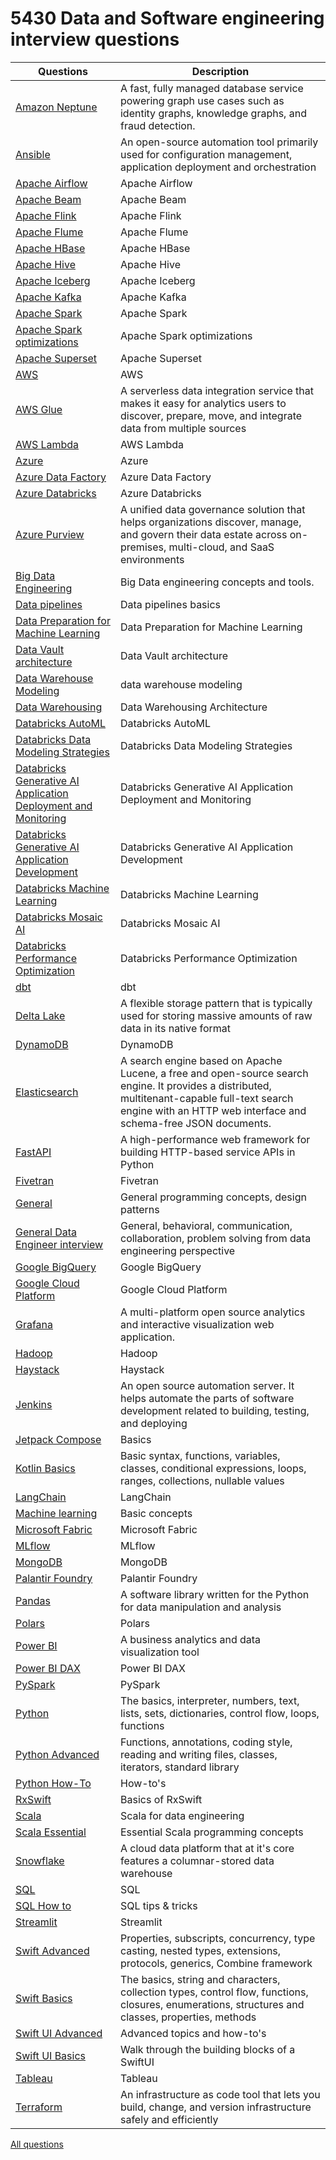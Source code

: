 # 5430 Data and Software engineering interview questions
| Questions | Description |
| --- | --- |
| [Amazon Neptune](content/amazon_neptune.md) | A fast, fully managed database service powering graph use cases such as identity graphs, knowledge graphs, and fraud detection. |
| [Ansible](content/ansible.md) | An open-source automation tool primarily used for configuration management, application deployment and orchestration |
| [Apache Airflow](content/apache_airflow.md) | Apache Airflow |
| [Apache Beam](content/apache_beam.md) | Apache Beam |
| [Apache Flink](content/apache_flink.md) | Apache Flink |
| [Apache Flume](content/apache_flume.md) | Apache Flume |
| [Apache HBase](content/apache_hbase.md) | Apache HBase |
| [Apache Hive](content/apache_hive.md) | Apache Hive |
| [Apache Iceberg](content/apache_iceberg.md) | Apache Iceberg |
| [Apache Kafka](content/apache_kafka.md) | Apache Kafka |
| [Apache Spark](content/apache_spark.md) | Apache Spark |
| [Apache Spark optimizations](content/apache_spark_optimizations.md) | Apache Spark optimizations |
| [Apache Superset](content/apache_superset.md) | Apache Superset |
| [AWS](content/aws.md) | AWS |
| [AWS Glue](content/aws_glue.md) | A serverless data integration service that makes it easy for analytics users to discover, prepare, move, and integrate data from multiple sources |
| [AWS Lambda](content/aws_lambda.md) | AWS Lambda |
| [Azure](content/azure.md) | Azure |
| [Azure Data Factory](content/azure_data_factory.md) | Azure Data Factory |
| [Azure Databricks](content/azure_databricks.md) | Azure Databricks |
| [Azure Purview](content/azure_purview.md) | A unified data governance solution that helps organizations discover, manage, and govern their data estate across on-premises, multi-cloud, and SaaS environments |
| [Big Data Engineering](content/bigdata.md) | Big Data engineering concepts and tools. |
| [Data pipelines](content/data_pipelines.md) | Data pipelines basics |
| [Data Preparation for Machine Learning](content/data_preparation_for_machine_learning.md) | Data Preparation for Machine Learning |
| [Data Vault architecture](content/data_vault_architecture.md) | Data Vault architecture |
| [Data Warehouse Modeling](content/data_warehouse_modeling.md) | data warehouse modeling |
| [Data Warehousing](content/dwha.md) | Data Warehousing Architecture |
| [Databricks AutoML](content/databricks_automl.md) | Databricks AutoML |
| [Databricks Data Modeling Strategies](content/databricks_data_modeling_strategies.md) | Databricks Data Modeling Strategies |
| [Databricks Generative AI Application Deployment and Monitoring](content/databricks_generative_ai_application_deployment_and_monitoring.md) | Databricks Generative AI Application Deployment and Monitoring |
| [Databricks Generative AI Application Development](content/databricks_generative_ai_application_development.md) | Databricks Generative AI Application Development |
| [Databricks Machine Learning](content/databricks_machine_learning.md) | Databricks Machine Learning |
| [Databricks Mosaic AI](content/databricks_mosaic_ai.md) | Databricks Mosaic AI |
| [Databricks Performance Optimization](content/databricks_performance_optimization.md) | Databricks Performance Optimization |
| [dbt](content/dbt.md) | dbt |
| [Delta Lake](content/delta_lake.md) | A flexible storage pattern that is typically used for storing massive amounts of raw data in its native format |
| [DynamoDB](content/dynamodb.md) | DynamoDB |
| [Elasticsearch](content/elasticsearch.md) | A search engine based on Apache Lucene, a free and open-source search engine. It provides a distributed, multitenant-capable full-text search engine with an HTTP web interface and schema-free JSON documents. |
| [FastAPI](content/fastapi.md) | A high-performance web framework for building HTTP-based service APIs in Python |
| [Fivetran](content/fivetran.md) | Fivetran |
| [General](content/general.md) | General programming concepts, design patterns |
| [General Data Engineer interview](content/general_interview.md) | General, behavioral, communication, collaboration, problem solving from data engineering perspective |
| [Google BigQuery](content/google_bigquery.md) | Google BigQuery |
| [Google Cloud Platform](content/gcp.md) | Google Cloud Platform |
| [Grafana](content/grafana.md) | A multi-platform open source analytics and interactive visualization web application. |
| [Hadoop](content/hadoop.md) | Hadoop |
| [Haystack](content/haystack.md) | Haystack |
| [Jenkins](content/jenkins.md) | An open source automation server. It helps automate the parts of software development related to building, testing, and deploying |
| [Jetpack Compose](content/jetpack_compose.md) | Basics |
| [Kotlin Basics](content/kotlin.md) | Basic syntax, functions, variables, classes, conditional expressions, loops, ranges, collections, nullable values |
| [LangChain](content/langchain.md) | LangChain |
| [Machine learning](content/machine_learning.md) | Basic concepts |
| [Microsoft Fabric](content/microsoft_fabric.md) | Microsoft Fabric |
| [MLflow](content/mlflow.md) | MLflow |
| [MongoDB](content/mongodb.md) | MongoDB |
| [Palantir Foundry](content/palantir_foundry.md) | Palantir Foundry |
| [Pandas](content/pandas.md) | A software library written for the Python for data manipulation and analysis |
| [Polars](content/polars.md) | Polars |
| [Power BI](content/power_bi.md) | A business analytics and data visualization tool |
| [Power BI DAX](content/power_bi_dax.md) | Power BI DAX |
| [PySpark](content/pyspark.md) | PySpark |
| [Python](content/python.md) | The basics, interpreter, numbers, text, lists, sets, dictionaries, control flow, loops, functions |
| [Python Advanced](content/pythonadvanced.md) | Functions, annotations, coding style, reading and writing files, classes, iterators, standard library |
| [Python How-To](content/pythonhowto.md) | How-to's |
| [RxSwift](content/rxswift.md) | Basics of RxSwift |
| [Scala](content/scala_de.md) | Scala for data engineering |
| [Scala Essential](content/scala.md) | Essential Scala programming concepts |
| [Snowflake](content/snowflake.md) | A cloud data platform that at it's core features a columnar-stored data warehouse |
| [SQL](content/sql.md) | SQL |
| [SQL How to](content/sqlhowto.md) | SQL tips & tricks |
| [Streamlit](content/streamlit.md) | Streamlit |
| [Swift Advanced](content/swiftadvanced.md) | Properties, subscripts, concurrency, type casting, nested types, extensions, protocols, generics, Combine framework |
| [Swift Basics](content/swift.md) | The basics, string and characters, collection types, control flow, functions, closures, enumerations, structures and classes, properties, methods |
| [Swift UI Advanced](content/swiftuiadvanced.md) | Advanced topics and how-to's |
| [Swift UI Basics](content/swiftui.md) | Walk through the building blocks of a SwiftUI |
| [Tableau](content/tableau.md) | Tableau |
| [Terraform](content/terraform.md) | An infrastructure as code tool that lets you build, change, and version infrastructure safely and efficiently |


[All questions](content/_all.md)
